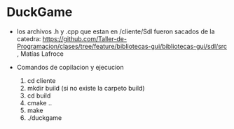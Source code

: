 # DuckGame
- los archivos .h y .cpp que estan en /cliente/Sdl fueron sacados de la catedra: https://github.com/Taller-de-Programacion/clases/tree/feature/bibliotecas-gui/bibliotecas-gui/sdl/src , Matías Lafroce

- Comandos de copilacion y ejecucion
    1. cd cliente
    2. mkdir build (si no existe la carpeto build)
    3. cd build
    4. cmake ..
    5. make
    6. ./duckgame